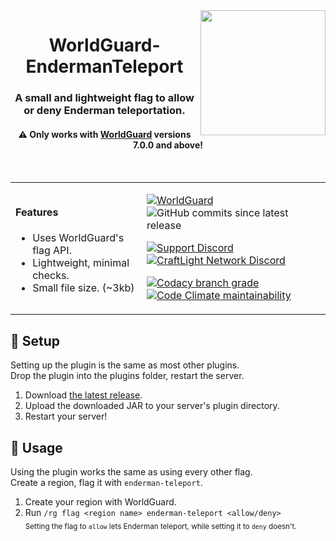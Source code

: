 <img src="https://repository-images.githubusercontent.com/302491894/87aea680-09b6-11eb-8af0-d21603938e36" width="200px" align="right">
<div align="center">
<h1>WorldGuard-EndermanTeleport</h1>
<h3>A small and lightweight flag to allow or deny Enderman teleportation.</h3>
<h4>⚠ Only works with <a href="https://enginehub.org/worldguard">WorldGuard</a> versions 7.0.0 and above!</h4>
<br/>
</div>

<table align="center">
<tr>
<td>

#### Features
- Uses WorldGuard's flag API.
- Lightweight, minimal checks.
- Small file size. (~3kb)
</td>
<td>

[![WorldGuard](https://img.shields.io/badge/Plugin-WorldGuard-%230059c9?style=flat-square)](https://enginehub.org/worldguard) ![GitHub commits since latest release](https://img.shields.io/github/commits-since/CraftLight-Network/WorldGuard-EndermanTeleport/latest?label=commits%20since%20release&style=flat-square)  

[![Support Discord](https://img.shields.io/discord/707330384328654869?color=7289DA&label=Support&style=flat-square)](https://discord.gg/rjSkFyj) [![CraftLight Network Discord](https://img.shields.io/discord/525487377817534484?color=7289DA&label=CraftLight%20Network&style=flat-square)](https://discord.gg/ba7WPW4)  

[![Codacy branch grade](https://img.shields.io/codacy/grade/649269408303456b9efc7840fbf0fc06/main?style=flat-square)](https://app.codacy.com/gh/CraftLight-Network/WorldGuard-EndermanTeleport) [![Code Climate maintainability](https://img.shields.io/codeclimate/maintainability/CraftLight-Network/WorldGuard-EndermanTeleport?style=flat-square)](https://codeclimate.com/github/CraftLight-Network/WorldGuard-EndermanTeleport)
</td>
</tr>
</table>

## 🔧 Setup
Setting up the plugin is the same as most other plugins.  
Drop the plugin into the plugins folder, restart the server.
1. Download [the latest release](https://github.com/CraftLight-Network/WorldGuard-EndermanTeleport/releases/latest).
2. Upload the downloaded JAR to your server's plugin directory.
3. Restart your server!

## 🔨 Usage
Using the plugin works the same as using every other flag.  
Create a region, flag it with `enderman-teleport`.
1. Create your region with WorldGuard.
2. Run `/rg flag <region name> enderman-teleport <allow/deny>`  
<sub>Setting the flag to `allow` lets Enderman teleport, while setting it to `deny` doesn't.</sub>
